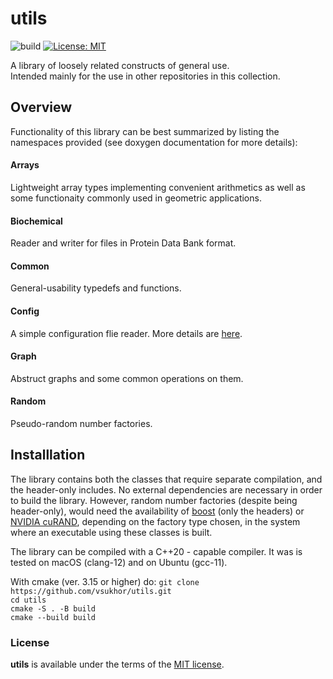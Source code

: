 #  utils

![build](https://github.com/vsukhor/utils/actions/workflows/cmake.yml/badge.svg)
[![License: MIT](https://img.shields.io/badge/License-MIT-blue.svg)](./LICENSE.md)

A library of loosely related constructs of general use.  
Intended mainly for the use in other repositories in this collection.

## Overview

Functionality of this library can be best summarized by listing the namespaces provided
(see doxygen documentation for more details):

#### Arrays
Lightweight  array types implementing convenient arithmetics as well as some functionaity
commonly used in geometric applications.

#### Biochemical
Reader and writer for files in Protein Data Bank format.

#### Common
General-usability typedefs and functions.

#### Config
A simple configuration flie reader. More details are [here](utils/config/readme.md).

#### Graph
Abstruct graphs and some common operations on them.

#### Random
Pseudo-random number factories.

## Installlation

The library contains both the classes that require separate compilation, and the header-only includes.
No external dependencies are necessary in order to build the library.
However, random number factories (despite being header-only),
would need the availability of [boost](https://www.boost.org/) (only the headers)
or [NVIDIA cuRAND](https://developer.nvidia.com/curand),
depending on the factory type chosen, in the system where an executable using these classes is built.

The library can be compiled with a C++20 - capable compiler.
It was is tested on macOS (clang-12) and on Ubuntu (gcc-11).

With cmake (ver. 3.15 or higher) do:
    `git clone https://github.com/vsukhor/utils.git`  
    `cd utils`  
    `cmake -S . -B build`  
    `cmake --build build`  

### License

**utils** is available under the terms of the [MIT license](LICENSE.md).
